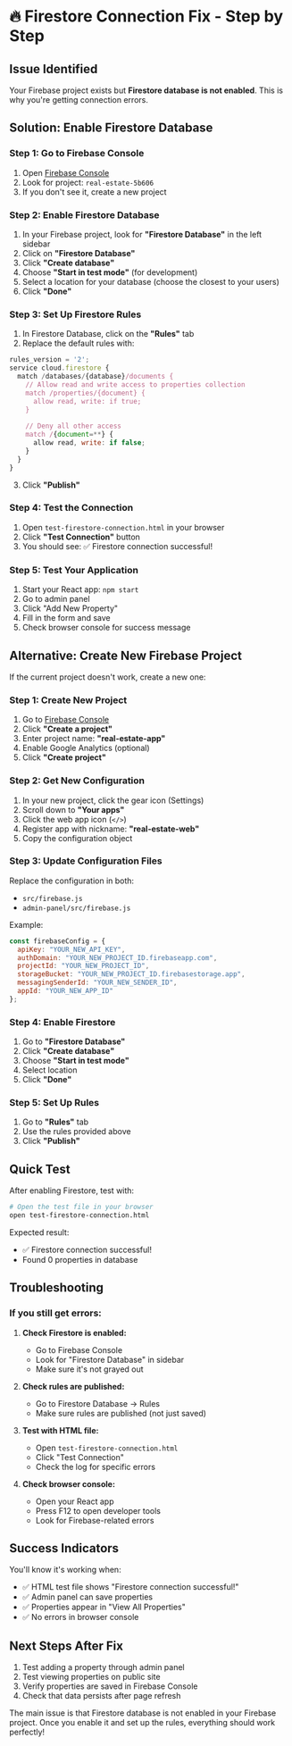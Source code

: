 # 🔥 Firestore Connection Fix - Step by Step

## Issue Identified
Your Firebase project exists but **Firestore database is not enabled**. This is why you're getting connection errors.

## Solution: Enable Firestore Database

### Step 1: Go to Firebase Console
1. Open [Firebase Console](https://console.firebase.google.com/)
2. Look for project: `real-estate-5b606`
3. If you don't see it, create a new project

### Step 2: Enable Firestore Database
1. In your Firebase project, look for **"Firestore Database"** in the left sidebar
2. Click on **"Firestore Database"**
3. Click **"Create database"**
4. Choose **"Start in test mode"** (for development)
5. Select a location for your database (choose the closest to your users)
6. Click **"Done"**

### Step 3: Set Up Firestore Rules
1. In Firestore Database, click on the **"Rules"** tab
2. Replace the default rules with:

```javascript
rules_version = '2';
service cloud.firestore {
  match /databases/{database}/documents {
    // Allow read and write access to properties collection
    match /properties/{document} {
      allow read, write: if true;
    }
    
    // Deny all other access
    match /{document=**} {
      allow read, write: if false;
    }
  }
}
```

3. Click **"Publish"**

### Step 4: Test the Connection
1. Open `test-firestore-connection.html` in your browser
2. Click **"Test Connection"** button
3. You should see: ✅ Firestore connection successful!

### Step 5: Test Your Application
1. Start your React app: `npm start`
2. Go to admin panel
3. Click "Add New Property"
4. Fill in the form and save
5. Check browser console for success message

## Alternative: Create New Firebase Project

If the current project doesn't work, create a new one:

### Step 1: Create New Project
1. Go to [Firebase Console](https://console.firebase.google.com/)
2. Click **"Create a project"**
3. Enter project name: **"real-estate-app"**
4. Enable Google Analytics (optional)
5. Click **"Create project"**

### Step 2: Get New Configuration
1. In your new project, click the gear icon (Settings)
2. Scroll down to **"Your apps"**
3. Click the web app icon (`</>`)
4. Register app with nickname: **"real-estate-web"**
5. Copy the configuration object

### Step 3: Update Configuration Files
Replace the configuration in both:
- `src/firebase.js`
- `admin-panel/src/firebase.js`

Example:
```javascript
const firebaseConfig = {
  apiKey: "YOUR_NEW_API_KEY",
  authDomain: "YOUR_NEW_PROJECT_ID.firebaseapp.com",
  projectId: "YOUR_NEW_PROJECT_ID",
  storageBucket: "YOUR_NEW_PROJECT_ID.firebasestorage.app",
  messagingSenderId: "YOUR_NEW_SENDER_ID",
  appId: "YOUR_NEW_APP_ID"
};
```

### Step 4: Enable Firestore
1. Go to **"Firestore Database"**
2. Click **"Create database"**
3. Choose **"Start in test mode"**
4. Select location
5. Click **"Done"**

### Step 5: Set Up Rules
1. Go to **"Rules"** tab
2. Use the rules provided above
3. Click **"Publish"**

## Quick Test

After enabling Firestore, test with:

```bash
# Open the test file in your browser
open test-firestore-connection.html
```

Expected result:
- ✅ Firestore connection successful!
- Found 0 properties in database

## Troubleshooting

### If you still get errors:

1. **Check Firestore is enabled:**
   - Go to Firebase Console
   - Look for "Firestore Database" in sidebar
   - Make sure it's not grayed out

2. **Check rules are published:**
   - Go to Firestore Database → Rules
   - Make sure rules are published (not just saved)

3. **Test with HTML file:**
   - Open `test-firestore-connection.html`
   - Click "Test Connection"
   - Check the log for specific errors

4. **Check browser console:**
   - Open your React app
   - Press F12 to open developer tools
   - Look for Firebase-related errors

## Success Indicators

You'll know it's working when:
- ✅ HTML test file shows "Firestore connection successful!"
- ✅ Admin panel can save properties
- ✅ Properties appear in "View All Properties"
- ✅ No errors in browser console

## Next Steps After Fix

1. Test adding a property through admin panel
2. Test viewing properties on public site
3. Verify properties are saved in Firebase Console
4. Check that data persists after page refresh

The main issue is that Firestore database is not enabled in your Firebase project. Once you enable it and set up the rules, everything should work perfectly!





